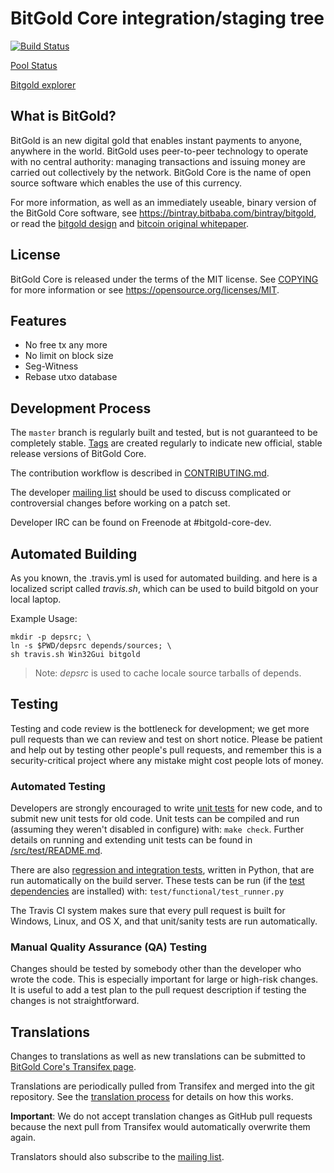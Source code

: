 BitGold Core integration/staging tree
=====================================

[![Build Status](https://travis-ci.org/bitbaba/bitgold.svg?branch=master)](https://travis-ci.org/bitbaba/bitgold)

[Pool Status](https://pool.bitbaba.com/)

[Bitgold explorer](https://bitgold.bitbaba.com/)

What is BitGold?
----------------

BitGold is an new digital gold that enables instant payments to
anyone, anywhere in the world. BitGold uses peer-to-peer technology to operate
with no central authority: managing transactions and issuing money are carried
out collectively by the network. BitGold Core is the name of open source
software which enables the use of this currency.

For more information, as well as an immediately useable, binary version of
the BitGold Core software, see https://bintray.bitbaba.com/bintray/bitgold, or read the
[bitgold design](http://blog.csdn.net/hacode/article/details/78369398) and
[bitcoin original whitepaper](https://bitcoincore.org/bitcoin.pdf).


License
-------

BitGold Core is released under the terms of the MIT license. See [COPYING](COPYING) for more
information or see https://opensource.org/licenses/MIT.

Features
--------

- No free tx any more
- No limit on block size
- Seg-Witness
- Rebase utxo database

Development Process
-------------------

The `master` branch is regularly built and tested, but is not guaranteed to be
completely stable. [Tags](https://github.com/bitbaba/bitgold/tags) are created
regularly to indicate new official, stable release versions of BitGold Core.

The contribution workflow is described in [CONTRIBUTING.md](CONTRIBUTING.md).

The developer [mailing list](https://lists.linuxfoundation.org/mailman/listinfo/bitgold-dev)
should be used to discuss complicated or controversial changes before working
on a patch set.

Developer IRC can be found on Freenode at #bitgold-core-dev.


Automated Building
------------------

As you known, the .travis.yml is used for automated building. and here is a localized script called *travis.sh*, 
which can be used to build bitgold on your local laptop.

Example Usage:

```
mkdir -p depsrc; \
ln -s $PWD/depsrc depends/sources; \
sh travis.sh Win32Gui bitgold
```

>Note: *depsrc* is used to cache locale source tarballs of depends.


Testing
-------

Testing and code review is the bottleneck for development; we get more pull
requests than we can review and test on short notice. Please be patient and help out by testing
other people's pull requests, and remember this is a security-critical project where any mistake might cost people
lots of money.

### Automated Testing

Developers are strongly encouraged to write [unit tests](src/test/README.md) for new code, and to
submit new unit tests for old code. Unit tests can be compiled and run
(assuming they weren't disabled in configure) with: `make check`. Further details on running
and extending unit tests can be found in [/src/test/README.md](/src/test/README.md).

There are also [regression and integration tests](/test), written
in Python, that are run automatically on the build server.
These tests can be run (if the [test dependencies](/test) are installed) with: `test/functional/test_runner.py`

The Travis CI system makes sure that every pull request is built for Windows, Linux, and OS X, and that unit/sanity tests are run automatically.

### Manual Quality Assurance (QA) Testing

Changes should be tested by somebody other than the developer who wrote the
code. This is especially important for large or high-risk changes. It is useful
to add a test plan to the pull request description if testing the changes is
not straightforward.

Translations
------------

Changes to translations as well as new translations can be submitted to
[BitGold Core's Transifex page](https://www.transifex.com/projects/p/bitgold/).

Translations are periodically pulled from Transifex and merged into the git repository. See the
[translation process](doc/translation_process.md) for details on how this works.

**Important**: We do not accept translation changes as GitHub pull requests because the next
pull from Transifex would automatically overwrite them again.

Translators should also subscribe to the [mailing list](https://groups.google.com/forum/#!forum/bitgold-translators).
